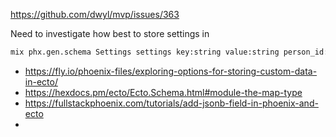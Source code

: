 https://github.com/dwyl/mvp/issues/363

Need to investigate how best to store settings
in 

```sh
mix phx.gen.schema Settings settings key:string value:string person_id:integer 
```

+ https://fly.io/phoenix-files/exploring-options-for-storing-custom-data-in-ecto/
+ https://hexdocs.pm/ecto/Ecto.Schema.html#module-the-map-type
+ https://fullstackphoenix.com/tutorials/add-jsonb-field-in-phoenix-and-ecto
+ 
